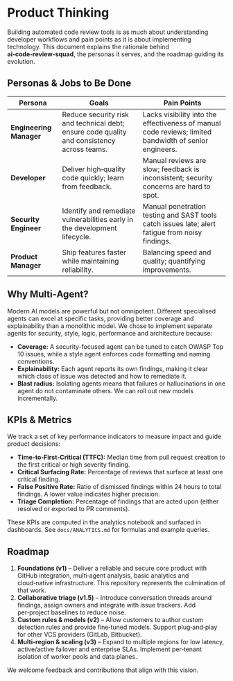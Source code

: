 # Product Thinking

Building automated code review tools is as much about understanding developer workflows and pain points as it is about implementing technology.  This document explains the rationale behind **ai‑code‑review‑squad**, the personas it serves, and the roadmap guiding its evolution.

## Personas & Jobs to Be Done

| Persona      | Goals                                                         | Pain Points                                              |
|-------------|---------------------------------------------------------------|-----------------------------------------------------------|
| **Engineering Manager** | Reduce security risk and technical debt; ensure code quality and consistency across teams. | Lacks visibility into the effectiveness of manual code reviews; limited bandwidth of senior engineers. |
| **Developer** | Deliver high‑quality code quickly; learn from feedback. | Manual reviews are slow; feedback is inconsistent; security concerns are hard to spot. |
| **Security Engineer** | Identify and remediate vulnerabilities early in the development lifecycle. | Manual penetration testing and SAST tools catch issues late; alert fatigue from noisy findings. |
| **Product Manager** | Ship features faster while maintaining reliability. | Balancing speed and quality; quantifying improvements. |

## Why Multi‑Agent?

Modern AI models are powerful but not omnipotent.  Different specialised agents can excel at specific tasks, providing better coverage and explainability than a monolithic model.  We chose to implement separate agents for security, style, logic, performance and architecture because:

* **Coverage:** A security-focused agent can be tuned to catch OWASP Top 10 issues, while a style agent enforces code formatting and naming conventions.
* **Explainability:** Each agent reports its own findings, making it clear which class of issue was detected and how to remediate it.
* **Blast radius:** Isolating agents means that failures or hallucinations in one agent do not contaminate others.  We can roll out new models incrementally.

## KPIs & Metrics

We track a set of key performance indicators to measure impact and guide product decisions:

* **Time‑to‑First‑Critical (TTFC):** Median time from pull request creation to the first critical or high severity finding.
* **Critical Surfacing Rate:** Percentage of reviews that surface at least one critical finding.
* **False Positive Rate:** Ratio of dismissed findings within 24 hours to total findings.  A lower value indicates higher precision.
* **Triage Completion:** Percentage of findings that are acted upon (either resolved or exported to PR comments).

These KPIs are computed in the analytics notebook and surfaced in dashboards.  See `docs/ANALYTICS.md` for formulas and example queries.

## Roadmap

1. **Foundations (v1)** – Deliver a reliable and secure core product with GitHub integration, multi‑agent analysis, basic analytics and cloud‑native infrastructure.  This repository represents the culmination of that work.
2. **Collaborative triage (v1.5)** – Introduce conversation threads around findings, assign owners and integrate with issue trackers.  Add per‑project baselines to reduce noise.
3. **Custom rules & models (v2)** – Allow customers to author custom detection rules and provide fine‑tuned models.  Support plug‑and‑play for other VCS providers (GitLab, Bitbucket).
4. **Multi‑region & scaling (v3)** – Expand to multiple regions for low latency, active/active failover and enterprise SLAs.  Implement per‑tenant isolation of worker pools and data planes.

We welcome feedback and contributions that align with this vision.